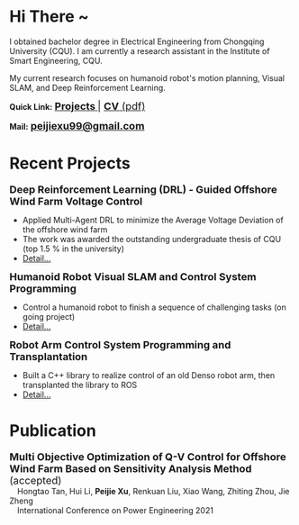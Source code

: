 <script>
var _hmt = _hmt || [];
(function() {
  var hm = document.createElement("script");
  hm.src = "https://hm.baidu.com/hm.js?7b209b2fdcb7fe3b26b9d3bfdaef9479";
  var s = document.getElementsByTagName("script")[0]; 
  s.parentNode.insertBefore(hm, s);
})();
</script>

# Hi There ~

I obtained bachelor degree in Electrical Engineering from Chongqing University (CQU). I am currently a research assistant in the Institute of Smart Engineering, CQU.

My current research focuses on humanoid robot's motion planning, Visual SLAM, and Deep Reinforcement Learning.

**Quick Link:** <a href="Projects_Details/Projects_index.html"> <font size=4> <b>Projects</b></font> </a> <font size=4> | </font>   <a href="CV_ECE_Xu,Peijei.pdf" target="Peijie Xu's CV" ><font size=4> <b>CV</b> (pdf)</font></a> 

**Mail:**   <font size=4> <b>peijiexu99@gmail.com</b></font> 



# Recent Projects

<font size=4> <b>Deep Reinforcement Learning (DRL) - Guided Offshore Wind Farm Voltage Control</b> </font>  

* Applied Multi-Agent DRL to minimize the Average Voltage Deviation of the offshore wind farm
* The work was awarded the outstanding undergraduate thesis of CQU (top 1.5 % in the university)
* <a href="Projects_Details/1_underguaduate_thesis.html" target="_blank_" >Detail...</a>

<font size=4> <b>Humanoid Robot Visual SLAM and Control System Programming</b> </font>  

* Control a humanoid robot to finish a sequence of challenging tasks (on going project)
* <a href="Projects_Details/4_Roban.html" target="_blank_" >Detail...</a>

<font size=4> <b>Robot Arm Control System Programming and Transplantation</b> </font>  

* Built a C++ library to realize control of an old Denso robot arm,  then transplanted the library to ROS
* <a href="Projects_Details/5_arm.html" target="_blank_" >Detail...</a>




# Publication

<font size=4> <b>Multi Objective Optimization of Q-V Control for Offshore Wind Farm Based on Sensitivity Analysis Method</b> (accepted)</font>  
&emsp;Hongtao Tan, Hui Li, **Peijie Xu**, Renkuan Liu, Xiao Wang, Zhiting Zhou, Jie Zheng  
&emsp;International Conference on Power Engineering 2021

